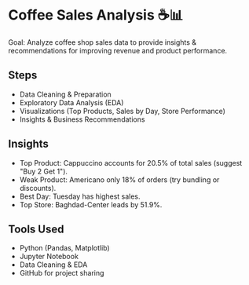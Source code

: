 # Coffee Sales Analysis ☕📊

Goal: Analyze coffee shop sales data to provide insights & recommendations for improving revenue and product performance.

## Steps
- Data Cleaning & Preparation
- Exploratory Data Analysis (EDA)
- Visualizations (Top Products, Sales by Day, Store Performance)
- Insights & Business Recommendations

## Insights
- Top Product: Cappuccino accounts for 20.5% of total sales (suggest "Buy 2 Get 1").
- Weak Product: Americano only 18% of orders (try bundling or discounts).
- Best Day: Tuesday has highest sales.
- Top Store: Baghdad-Center leads by 51.9%.

## Tools Used
- Python (Pandas, Matplotlib)
- Jupyter Notebook
- Data Cleaning & EDA
- GitHub for project sharing
